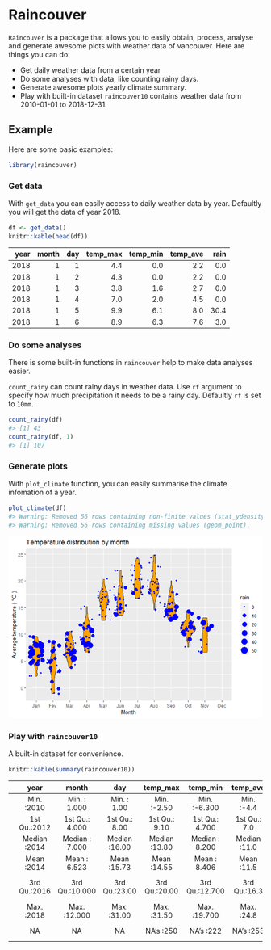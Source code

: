<!-- README.md is generated from README.Rmd. Please edit that file -->
Raincouver
==========

`Raincouver` is a package that allows you to easily obtain, process,
analyse and generate awesome plots with weather data of vancouver. Here
are things you can do:

-   Get daily weather data from a certain year
-   Do some analyses with data, like counting rainy days.
-   Generate awesome plots yearly climate summary.
-   Play with built-in dataset `raincouver10` contains weather data from
    2010-01-01 to 2018-12-31.

Example
-------

Here are some basic examples:

``` r
library(raincouver)
```

### Get data

With `get_data` you can easily access to daily weather data by year.
Defaultly you will get the data of year 2018.

``` r
df <- get_data()
knitr::kable(head(df))
```

|  year|  month|  day|  temp\_max|  temp\_min|  temp\_ave|  rain|
|-----:|------:|----:|----------:|----------:|----------:|-----:|
|  2018|      1|    1|        4.4|        0.0|        2.2|   0.0|
|  2018|      1|    2|        4.3|        0.0|        2.2|   0.0|
|  2018|      1|    3|        3.8|        1.6|        2.7|   0.0|
|  2018|      1|    4|        7.0|        2.0|        4.5|   0.0|
|  2018|      1|    5|        9.9|        6.1|        8.0|  30.4|
|  2018|      1|    6|        8.9|        6.3|        7.6|   3.0|

### Do some analyses

There is some built-in functions in `raincouver` help to make data
analyses easier.

`count_rainy` can count rainy days in weather data. Use `rf` argument to
specify how much precipitation it needs to be a rainy day. Defaultly
`rf` is set to `10mm`.

``` r
count_rainy(df)
#> [1] 43
count_rainy(df, 1)
#> [1] 107
```

### Generate plots

With `plot_climate` function, you can easily summarise the climate
infomation of a year.

``` r
plot_climate(df)
#> Warning: Removed 56 rows containing non-finite values (stat_ydensity).
#> Warning: Removed 56 rows containing missing values (geom_point).
```

![](README-unnamed-chunk-5-1.png)

### Play with `raincouver10`

A built-in dataset for convenience.

``` r
knitr::kable(summary(raincouver10))
```

|     |     year     |      month     |      day      |   temp\_max   |    temp\_min   |   temp\_ave  |      rain      |
|-----|:------------:|:--------------:|:-------------:|:-------------:|:--------------:|:------------:|:--------------:|
|     |  Min. :2010  |  Min. : 1.000  |  Min. : 1.00  |  Min. :-2.50  |  Min. :-6.300  |  Min. :-4.4  |  Min. : 0.000  |
|     | 1st Qu.:2012 | 1st Qu.: 4.000 | 1st Qu.: 8.00 | 1st Qu.: 9.10 | 1st Qu.: 4.700 | 1st Qu.: 7.0 | 1st Qu.: 0.000 |
|     | Median :2014 | Median : 7.000 | Median :16.00 | Median :13.80 | Median : 8.200 | Median :11.0 | Median : 0.200 |
|     |  Mean :2014  |  Mean : 6.523  |  Mean :15.73  |  Mean :14.55  |  Mean : 8.406  |  Mean :11.5  |  Mean : 4.497  |
|     | 3rd Qu.:2016 | 3rd Qu.:10.000 | 3rd Qu.:23.00 | 3rd Qu.:20.00 | 3rd Qu.:12.700 | 3rd Qu.:16.3 | 3rd Qu.: 5.200 |
|     |  Max. :2018  |  Max. :12.000  |  Max. :31.00  |  Max. :31.50  |  Max. :19.700  |  Max. :24.8  |  Max. :73.200  |
|     |      NA      |       NA       |       NA      |   NA’s :250   |    NA’s :222   |   NA’s :253  |    NA’s :327   |
